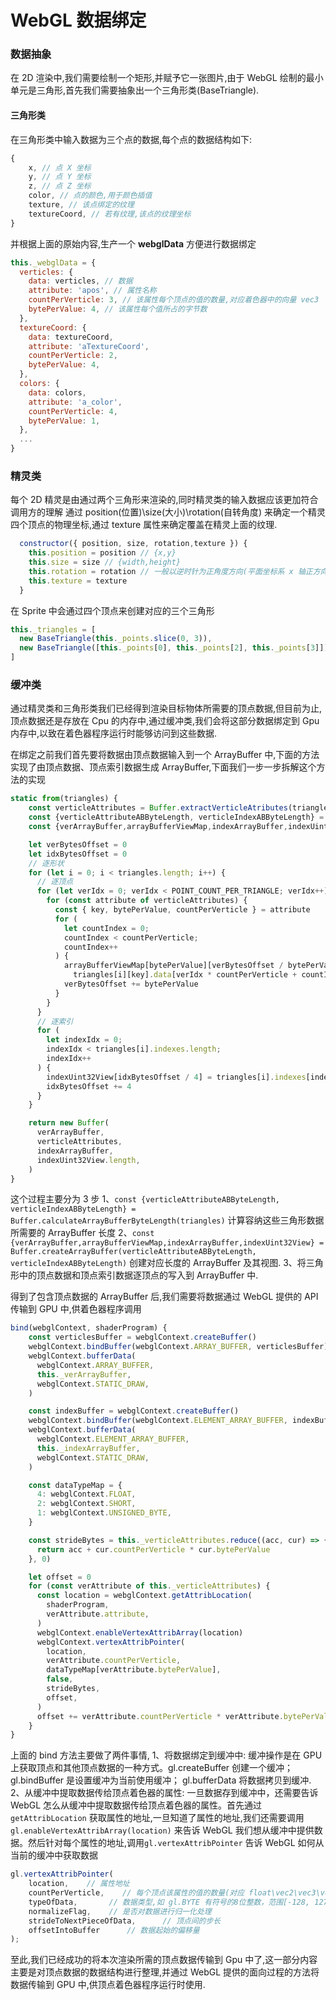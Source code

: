 # WebGL 数据绑定

### 数据抽象

在 2D 渲染中,我们需要绘制一个矩形,并赋予它一张图片,由于 WebGL 绘制的最小单元是三角形,首先我们需要抽象出一个三角形类(BaseTriangle).

#### 三角形类

在三角形类中输入数据为三个点的数据,每个点的数据结构如下:

```js
{
    x, // 点 X 坐标
    y, // 点 Y 坐标
    z, // 点 Z 坐标
    color, // 点的颜色,用于颜色插值
    texture, // 该点绑定的纹理
    textureCoord, // 若有纹理,该点的纹理坐标
}
```

并根据上面的原始内容,生产一个 **webglData** 方便进行数据绑定

```js
this._webglData = {
  verticles: {
    data: verticles, // 数据
    attribute: 'apos', // 属性名称
    countPerVerticle: 3, // 该属性每个顶点的值的数量,对应着色器中的向量 vec3
    bytePerValue: 4, // 该属性每个值所占的字节数
  },
  textureCoord: {
    data: textureCoord,
    attribute: 'aTextureCoord',
    countPerVerticle: 2,
    bytePerValue: 4,
  },
  colors: {
    data: colors,
    attribute: 'a_color',
    countPerVerticle: 4,
    bytePerValue: 1,
  },
  ...
}
```

### 精灵类

每个 2D 精灵是由通过两个三角形来渲染的,同时精灵类的输入数据应该更加符合调用方的理解
通过 position(位置)\size(大小)\rotation(自转角度) 来确定一个精灵四个顶点的物理坐标,通过 texture 属性来确定覆盖在精灵上面的纹理.

```js
  constructor({ position, size, rotation,texture }) {
    this.position = position // {x,y}
    this.size = size // {width,height}
    this.rotation = rotation // 一般以逆时针为正角度方向(平面坐标系 x 轴正方向)角度 0~360
    this.texture = texture
  }
```

在 Sprite 中会通过四个顶点来创建对应的三个三角形

```js
this._triangles = [
  new BaseTriangle(this._points.slice(0, 3)),
  new BaseTriangle([this._points[0], this._points[2], this._points[3]]),
]
```

### 缓冲类

通过精灵类和三角形类我们已经得到渲染目标物体所需要的顶点数据,但目前为止,顶点数据还是存放在 Cpu 的内存中,通过缓冲类,我们会将这部分数据绑定到 Gpu 内存中,以致在着色器程序运行时能够访问到这些数据.

在绑定之前我们首先要将数据由顶点数据输入到一个 ArrayBuffer 中,下面的方法实现了由顶点数据、顶点索引数据生成 ArrayBuffer,下面我们一步一步拆解这个方法的实现

```js
static from(triangles) {
    const verticleAttributes = Buffer.extractVerticleAtributes(triangles)
    const {verticleAttributeABByteLength, verticleIndexABByteLength} = Buffer.calculateArrayBufferByteLength(triangles)
    const {verArrayBuffer,arrayBufferViewMap,indexArrayBuffer,indexUint32View} = Buffer.createArrayBuffer(verticleAttributeABByteLength, verticleIndexABByteLength)

    let verBytesOffset = 0
    let idxBytesOffset = 0
    // 逐形状
    for (let i = 0; i < triangles.length; i++) {
      // 逐顶点
      for (let verIdx = 0; verIdx < POINT_COUNT_PER_TRIANGLE; verIdx++) {
        for (const attribute of verticleAttributes) {
          const { key, bytePerValue, countPerVerticle } = attribute
          for (
            let countIndex = 0;
            countIndex < countPerVerticle;
            countIndex++
          ) {
            arrayBufferViewMap[bytePerValue][verBytesOffset / bytePerValue] =
              triangles[i][key].data[verIdx * countPerVerticle + countIndex]
            verBytesOffset += bytePerValue
          }
        }
      }
      // 逐索引
      for (
        let indexIdx = 0;
        indexIdx < triangles[i].indexes.length;
        indexIdx++
      ) {
        indexUint32View[idxBytesOffset / 4] = triangles[i].indexes[indexIdx]
        idxBytesOffset += 4
      }
    }

    return new Buffer(
      verArrayBuffer,
      verticleAttributes,
      indexArrayBuffer,
      indexUint32View.length,
    )
}
```

这个过程主要分为 3 步
1、`const {verticleAttributeABByteLength, verticleIndexABByteLength} = Buffer.calculateArrayBufferByteLength(triangles)` 计算容纳这些三角形数据所需要的 ArrayBuffer 长度
2、`const {verArrayBuffer,arrayBufferViewMap,indexArrayBuffer,indexUint32View} = Buffer.createArrayBuffer(verticleAttributeABByteLength, verticleIndexABByteLength)` 创建对应长度的 ArrayBuffer 及其视图.
3、将三角形中的顶点数据和顶点索引数据逐顶点的写入到 ArrayBuffer 中.

得到了包含顶点数据的 ArrayBuffer 后,我们需要将数据通过 WebGL 提供的 API 传输到 GPU 中,供着色器程序调用

```js
bind(webglContext, shaderProgram) {
    const verticlesBuffer = webglContext.createBuffer()
    webglContext.bindBuffer(webglContext.ARRAY_BUFFER, verticlesBuffer)
    webglContext.bufferData(
      webglContext.ARRAY_BUFFER,
      this._verArrayBuffer,
      webglContext.STATIC_DRAW,
    )

    const indexBuffer = webglContext.createBuffer()
    webglContext.bindBuffer(webglContext.ELEMENT_ARRAY_BUFFER, indexBuffer)
    webglContext.bufferData(
      webglContext.ELEMENT_ARRAY_BUFFER,
      this._indexArrayBuffer,
      webglContext.STATIC_DRAW,
    )

    const dataTypeMap = {
      4: webglContext.FLOAT,
      2: webglContext.SHORT,
      1: webglContext.UNSIGNED_BYTE,
    }

    const strideBytes = this._verticleAttributes.reduce((acc, cur) => {
      return acc + cur.countPerVerticle * cur.bytePerValue
    }, 0)

    let offset = 0
    for (const verAttribute of this._verticleAttributes) {
      const location = webglContext.getAttribLocation(
        shaderProgram,
        verAttribute.attribute,
      )
      webglContext.enableVertexAttribArray(location)
      webglContext.vertexAttribPointer(
        location,
        verAttribute.countPerVerticle,
        dataTypeMap[verAttribute.bytePerValue],
        false,
        strideBytes,
        offset,
      )
      offset += verAttribute.countPerVerticle * verAttribute.bytePerValue
    }
}
```

上面的 bind 方法主要做了两件事情,
1、将数据绑定到缓冲中:
缓冲操作是在 GPU 上获取顶点和其他顶点数据的一种方式。gl.createBuffer 创建一个缓冲；gl.bindBuffer 是设置缓冲为当前使用缓冲； gl.bufferData 将数据拷贝到缓冲.
2、从缓冲中提取数据传给顶点着色器的属性:
一旦数据存到缓冲中，还需要告诉 WebGL 怎么从缓冲中提取数据传给顶点着色器的属性。首先通过 `getAttribLocation` 获取属性的地址,一旦知道了属性的地址,我们还需要调用 `gl.enableVertexAttribArray(location)` 来告诉 WebGL 我们想从缓冲中提供数据。然后针对每个属性的地址,调用`gl.vertexAttribPointer` 告诉 WebGL 如何从当前的缓冲中获取数据
```js
gl.vertexAttribPointer(
    location,    // 属性地址
    countPerVerticle,    // 每个顶点该属性的值的数量(对应 float\vec2\vec3\vec4 等数据类型)
    typeOfData,       // 数据类型,如 gl.BYTE 有符号的8位整数，范围[-128, 127]
    normalizeFlag,    // 是否对数据进行归一化处理
    strideToNextPieceOfData,      // 顶点间的步长
    offsetIntoBuffer      // 数据起始的偏移量
);
```

至此,我们已经成功的将本次渲染所需的顶点数据传输到 Gpu 中了,这一部分内容主要是对顶点数据的数据结构进行整理,并通过 WebGL 提供的面向过程的方法将数据传输到 GPU 中,供顶点着色器程序运行时使用.
